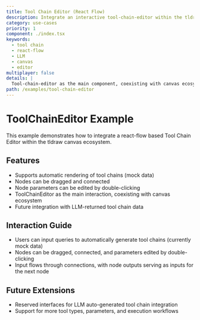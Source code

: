 ```yaml
---
title: Tool Chain Editor (React Flow)
description: Integrate an interactive tool-chain-editor within the tldraw canvas ecosystem, supporting automatic rendering, drag-and-drop, connections, and parameter editing.
category: use-cases
priority: 1
component: ./index.tsx
keywords:
  - tool chain
  - react-flow
  - LLM
  - canvas
  - editor
multiplayer: false
details: |
  Tool-chain-editor as the main component, coexisting with canvas ecosystem. Supports automatic rendering of tool chains (mock data), node dragging, connections, parameter editing, with future LLM integration capabilities.
path: /examples/tool-chain-editor
---
```


# ToolChainEditor Example

This example demonstrates how to integrate a react-flow based Tool Chain Editor within the tldraw canvas ecosystem.

## Features
- Supports automatic rendering of tool chains (mock data)
- Nodes can be dragged and connected
- Node parameters can be edited by double-clicking
- ToolChainEditor as the main interaction, coexisting with canvas ecosystem
- Future integration with LLM-returned tool chain data

## Interaction Guide
- Users can input queries to automatically generate tool chains (currently mock data)
- Nodes can be dragged, connected, and parameters edited by double-clicking
- Input flows through connections, with node outputs serving as inputs for the next node

## Future Extensions
- Reserved interfaces for LLM auto-generated tool chain integration
- Support for more tool types, parameters, and execution workflows